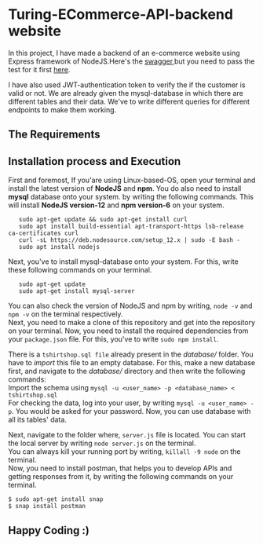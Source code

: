 # Turing-ECommerce-API-backend website

In this project, I have made a backend of an e-commerce website using Express framework of NodeJS.Here's the [swagger](https://backendapi.turing.com/docs/),but you need to pass the test for it first [here](https://developers.turing.com/dashboard/challenge).

  I have also used JWT-authentication token to verify the if the customer is valid or not. We are already given the mysql-database in which there are different tables and their data. We've to write different queries for different endpoints to make them working.

## The Requirements
## Installation process and Execution

First and foremost, If you'are using Linux-based-OS, open your terminal and install the latest version of <b>NodeJS</b> and <b>npm</b>. You do also need to install <b>mysql</b> database onto your system. by writing the following commands. 
This will install <b>NodeJS version-12</b> and <b>npm version-6</b> on your system.
```
   sudo apt-get update && sudo apt-get install curl
   sudo apt install build-essential apt-transport-https lsb-release ca-certificates curl
   curl -sL https://deb.nodesource.com/setup_12.x | sudo -E bash -
   sudo apt install nodejs
```
Next, you've to install mysql-database onto your system. For this, write these following commands on your terminal. 

```
   sudo apt-get update
   sudo apt-get install mysql-server
```
You can also check the version of NodeJS and npm by writing, `node -v` and `npm -v` on the terminal respectively. <br>
Next, you need to make a clone of this repository and get into the repository on your terminal. Now, you need to install the required dependencies from your `package.json` file. For this, you've to write `sudo npm install`. <br>

There is a `tshirtshop.sql file` already present in the *database/* folder. You have to *import* this file to an empty database. For this, make a new database first, and navigate to the *database/* directory and then write the following commands: <br>
Import the schema using `mysql -u <user_name> -p <database_name> < tshirtshop.sql`<br>
For checking the data, log into your user, by writing `mysql -u <user_name> -p`. You would be asked for your password. Now, you can use database with all its tables' data. <br> 

Next, navigate to the folder where, `server.js` file is located. You can start the local server by writing `node server.js` on the terminal. <br>
You can always kill your running port by writing, `killall -9 node` on the terminal. <br>
Now, you need to install postman, that helps you to develop APIs and getting responses from it, by writing the following commands on your terminal.
```
$ sudo apt-get install snap
$ snap install postman
```
## Happy Coding :)
